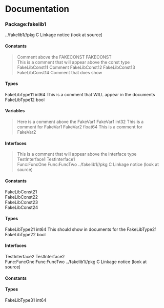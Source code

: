 # Documentation
### Package:fakelib1
../fakelib1//pkg
C Linkage notice (look at source)
#### Constants
> Comment above the FAKECONST
   FAKECONST   
>  This is a comment that will appear above the const type
   FakeLibConst11    Comment
   FakeLibConst12
   FakeLibConst13   
   FakeLibConst14   Comment that does show
#### Types
   FakeLibType11    int64    This is a comment that WILL appear in the documents
   FakeLibType12    bool
#### Variables
> Here is a comment above the FakeVar1
   FakeVar1    int32   This is a comment for FakeVar1
   FakeVar2    float64   This is a comment for FakeVar2
#### Interfaces
>  This is a comment that will appear above the interface type
TestInterface1
   TestInterface1   
    Func:FuncOne
    Func:FuncTwo
../fakelib1//pkg
C Linkage notice (look at source)
#### Constants
   FakeLibConst21   
   FakeLibConst22   
   FakeLibConst23   
   FakeLibConst24   
#### Types
   FakeLibType21    int64   This should show in documents for the FakeLibType21
   FakeLibType22    bool
#### Interfaces
TestInterface2
   TestInterface2   
    Func:FuncOne
    Func:FuncTwo
../fakelib1//pkg
C Linkage notice (look at source)
#### Constants
#### Types
   FakeLibType31    int64   
